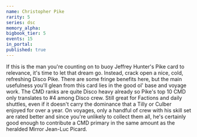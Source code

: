 ```yaml
---
name: Christopher Pike
rarity: 5
series: dsc
memory_alpha:
bigbook_tier: 5
events: 15
in_portal:
published: true
---
```


If this is the man you're counting on to buoy Jeffrey Hunter's Pike card to relevance, it's time to let that dream go. Instead, crack open a nice, cold, refreshing Disco Pike. There are some fringe benefits here, but the main usefulness you'll glean from this card lies in the good ol' base and voyage work. The CMD ranks are quite Disco heavy already so Pike's top 10 CMD only translates to #4 among Disco crew. Still great for Factions and daily shuttles, even if it doesn't carry the dominance that a Tilly or Culber enjoyed for over a year. On voyages, only a handful of crew with his skill set are rated better and since you're unlikely to collect them all, he's certainly good enough to contribute a CMD primary in the same amount as the heralded Mirror Jean-Luc Picard.
